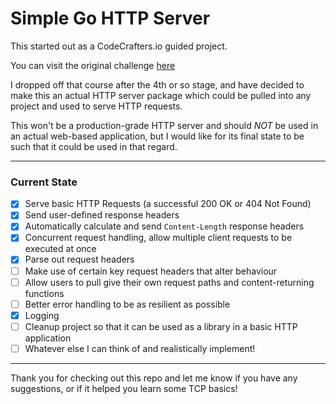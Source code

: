 # Simple Go HTTP Server

This started out as a CodeCrafters.io guided project.

You can visit the original challenge [here](https://app.codecrafters.io/courses/http-server/introduction)

I dropped off that course after the 4th or so stage, and have decided to make this an actual HTTP server package which could be pulled into any project and used to serve HTTP requests.

This won't be a production-grade HTTP server and should *NOT* be used in an actual web-based application, but I would like for its final state to be such that it could be used in that regard.

---

### Current State
- [x] Serve basic HTTP Requests (a successful 200 OK or 404 Not Found)
- [x] Send user-defined response headers
- [x] Automatically calculate and send `Content-Length` response headers
- [x] Concurrent request handling, allow multiple client requests to be executed at once
- [x] Parse out request headers
- [ ] Make use of certain key request headers that alter behaviour
- [ ] Allow users to pull give their own request paths and content-returning functions
- [ ] Better error handling to be as resilient as possible
- [x] Logging
- [ ] Cleanup project so that it can be used as a library in a basic HTTP application
- [ ] Whatever else I can think of and realistically implement!

---

Thank you for checking out this repo and let me know if you have any suggestions, or if it helped you learn some TCP basics!
